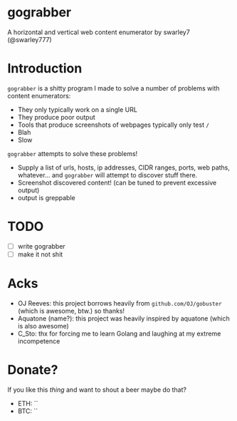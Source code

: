 # gograbber
A horizontal and vertical web content enumerator by swarley7 (@swarley777)

# Introduction

`gograbber` is a shitty program I made to solve a number of problems with content enumerators:
 - They only typically work on a single URL
 - They produce poor output
 - Tools that produce screenshots of webpages typically only test `/`
 - Blah
 - Slow

`gograbber` attempts to solve these problems!
- Supply a list of urls, hosts, ip addresses, CIDR ranges, ports, web paths, whatever... and `gograbber` will attempt to discover stuff there.
- Screenshot discovered content! (can be tuned to prevent excessive output)
- output is greppable

# TODO

- [ ] write gograbber
- [ ] make it not shit

# Acks

- OJ Reeves: this project borrows heavily from `github.com/OJ/gobuster` (which is awesome, btw.) so thanks!
- Aquatone (name?): this project was heavily inspired by aquatone (which is also awesome)
- C_Sto: thx for forcing me to learn Golang and laughing at my extreme incompetence

# Donate?

If you like this *thing* and want to shout a beer maybe do that?
- ETH: ``
- BTC: ``
